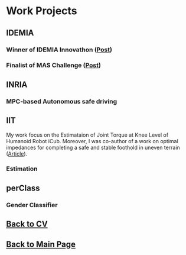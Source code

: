 # Work Projects

## IDEMIA

### Winner of IDEMIA Innovathon ([Post](https://www.linkedin.com/posts/matteociocca_sustainability-innovation-daring-activity-6909524647956914176-79p2?utm_source=share&utm_medium=member_desktop&rcm=ACoAABN7odwBCTSkSQQbgUbxRNshm2Aiwhhjvqs))

### Finalist of MAS Challenge ([Post](https://www.linkedin.com/feed/update/urn:li:activity:6863963277739732992/?updateEntityUrn=urn%3Ali%3Afs_feedUpdate%3A%28V2%2Curn%3Ali%3Aactivity%3A6863963277739732992%29))

## INRIA

### MPC-based Autonomous safe driving

## IIT

My work focus on the Estimataion of Joint Torque at Knee Level of Humanoid Robot iCub. Moreover, I was co-author of a work on optimal impedances for completing a safe and stable foothold in uneven terrain ([Article]([https://teoka.github.io/career/CV.html](https://ieeexplore.ieee.org/abstract/document/7803270))).

### Estimation

## perClass

### Gender Classifier

## [Back to CV](https://teoka.github.io/career/CV.html)
## [Back to Main Page](https://teoka.github.io)
